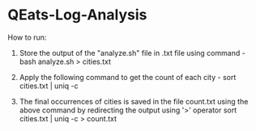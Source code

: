# QEats-Log-Analysis
How to run:
  1. Store the output of the "analyze.sh" file in .txt file using command - 
                    bash analyze.sh > cities.txt
                    
                    
  2. Apply the following command to get the count of each city - 
                    sort cities.txt | uniq -c

  3. The final occurrences of cities is saved in the file count.txt using the above command by redirecting the output using '>' operator
                    sort cities.txt | uniq -c > count.txt
